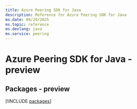 ```yaml
---
title: Azure Peering SDK for Java
description: Reference for Azure Peering SDK for Java
ms.date: 09/29/2025
ms.topic: reference
ms.devlang: java
ms.service: peering
---
```

# Azure Peering SDK for Java - preview
## Packages - preview
[!INCLUDE [packages](peering-index.md)]